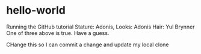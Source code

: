 # hello-world
Running the GitHub tutorial
Stature: Adonis, Looks: Adonis  Hair: Yul Brynner
One of three above is true.  Have a guess.

CHange this so I can commit a change and update my local clone
